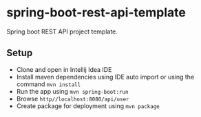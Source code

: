 # spring-boot-rest-api-template
Spring boot REST API project template.

Setup
-----
- Clone and open in Intellij Idea IDE
- Install maven dependencies using IDE auto import or using the command ``mvn install``
- Run the app using ``mvn spring-boot:run``
- Browse ``http//localhost:8080/api/user``
- Create package for deployment using ``mvn package``
